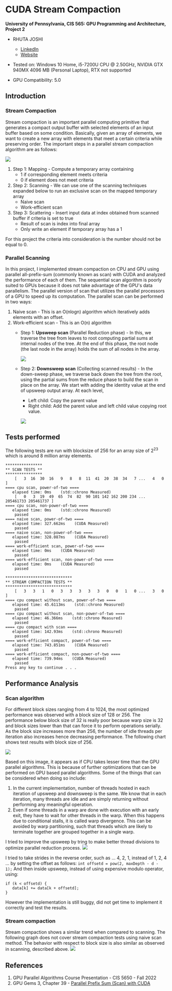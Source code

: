 CUDA Stream Compaction
======================

**University of Pennsylvania, CIS 565: GPU Programming and Architecture, Project 2**

* RHUTA JOSHI
  * [LinkedIn](https://www.linkedin.com/in/rcj9719/)
  * [Website](https://sites.google.com/view/rhuta-joshi)

* Tested on: Windows 10 Home, i5-7200U CPU @ 2.50GHz, NVIDIA GTX 940MX 4096 MB (Personal Laptop), RTX not supported
* GPU Compatibility: 5.0

Introduction
---

### Stream Compaction

Stream compaction is an important parallel computing primitive that generates a compact output buffer with selected elements of an input buffer based on some condition. Basically, given an array of elements, we want to create a new array with elements that meet a certain criteria while preserving order.
The important steps in a parallel stream compaction algorithm are as follows:

![](img/stream-compaction.jpg)

1. Step 1: Mapping - Compute a temporary array containing
    - 1 if corresponding element meets criteria
    - 0 if element does not meet criteria
2. Step 2: Scanning - We can use one of the scanning techniques expanded below to run an exclusive scan on the mapped temporary array
    - Naive scan
    - Work-efficient scan
3. Step 3: Scattering - Insert input data at index obtained from scanned buffer if criteria is set to true
    - Result of scan is index into final array
    - Only write an element if temporary array has a 1

For this project the criteria into consideration is the number should not be equal to 0.

### Parallel Scanning

In this project, I implemented stream compaction on CPU and GPU using parallel all-prefix-sum (commonly known as scan) with CUDA and analyzed the performance of each of them. The sequential scan algorithm is poorly suited to GPUs because it does not take advantage of the GPU's data parallelism. The parallel version of scan that utilizes the parallel processors of a GPU to speed up its computation. The parallel scan can be performed in two ways:

1. Naive scan - This is an O(nlogn) algorithm which iteratively adds elements with an offset.
2. Work-efficient scan - This is an O(n) algorithm
    - Step 1: **Upsweep scan** (Parallel Reduction phase) - In this, we traverse the tree from leaves to root computing partial sums at internal nodes of the tree. At the end of this phase, the root node (the last node in the array) holds the sum of all nodes in the array.

        ![](img/upsweep.jpg)

    - Step 2: **Downsweep scan** (Collecting scanned results) - In the down-sweep phase, we traverse back down the tree from the root, using the partial sums from the reduce phase to build the scan in place on the array. We start with adding the identity value at the end of upsweep output array. At each level,
        - Left child: Copy the parent value
        - Right child: Add the parent value and left child value copying  root value.

        ![](img/downsweep.jpg)


Tests performed
---
The following tests are run with blocksize of 256 for an array size of 2<sup>23</sup> which is around 8 million array elements.
```
****************
** SCAN TESTS **
****************
    [   3  16  30  16   9   8   8  11  41  20  38  34   7 ...   4   0 ]
==== cpu scan, power-of-two ====
   elapsed time: 0ms    (std::chrono Measured)
    [   0   3  19  49  65  74  82  90 101 142 162 200 234 ... 205461733 205461737 ]
==== cpu scan, non-power-of-two ====
   elapsed time: 0ms    (std::chrono Measured)
    passed
==== naive scan, power-of-two ====
   elapsed time: 327.662ms    (CUDA Measured)
    passed
==== naive scan, non-power-of-two ====
   elapsed time: 328.087ms    (CUDA Measured)
    passed
==== work-efficient scan, power-of-two ====
   elapsed time: 0ms    (CUDA Measured)
    passed
==== work-efficient scan, non-power-of-two ====
   elapsed time: 0ms    (CUDA Measured)
    passed

*****************************
** STREAM COMPACTION TESTS **
*****************************
    [   3   3   1   0   3   3   3   3   3   0   0   1   0 ...   3   0 ]
==== cpu compact without scan, power-of-two ====
   elapsed time: 45.6113ms    (std::chrono Measured)
    passed
==== cpu compact without scan, non-power-of-two ====
   elapsed time: 46.366ms    (std::chrono Measured)
    passed
==== cpu compact with scan ====
   elapsed time: 142.93ms    (std::chrono Measured)
    passed
==== work-efficient compact, power-of-two ====
   elapsed time: 743.851ms    (CUDA Measured)
    passed
==== work-efficient compact, non-power-of-two ====
   elapsed time: 739.94ms    (CUDA Measured)
    passed
Press any key to continue . . .
```

Performance Analysis
---
### Scan algorithm

For different block sizes ranging from 4 to 1024, the most optimized performance was observed with a block size of 128 or 256. The performance below block size of 32 is really poor because warp size is 32 and block sizes lower than that can force it to perform operations serially. As the block size increases more than 256, the number of idle threads per iteration also increases hence decreasing performance. The following chart shows test results with block size of 256.

![](img/parallel_scan_performance_analysis.png)

Based on this image, it appears as if CPU takes lesser time than the GPU parallel algorithms. This is because of further optimizations that can be performed on GPU based parallel algorithms. Some of the things that can be considered when doing so include:
1. In the current implementation, number of threads hosted in each iteration of upsweep and downsweep is the same. We know that in each iteration, many threads are idle and are simply returning without performing any meaningful operation.
2. Even if some threads in a warp are done with execution with an early exit, they have to wait for other threads in the warp. When this happens due to conditional stalls, it is called warp divergence. This can be avoided by warp partitioning, such that threads which are likely to terminate together are grouped together in a single warp.

I tried to improve the upsweep by tring to make better thread divisions to optimize parallel reduction process.
![](img/upsweep_optimization.jpg)

I tried to take strides in the reverse order, such as ... 4, 2, 1, instead of 1, 2, 4 ... by setting the offset as follows:
```int offsetd = pow(2, maxDepth - d - 1);```
And then inside upsweep, instead of using expensive modulo operator, using:
```
if (k < offsetd) {
   data[k] += data[k + offsetd];
}
```
However the implementation is still buggy, did not get time to implement it correctly and test the results.

### Stream compaction

Stream compaction shows a similar trend when compared to scanning. The following graph does not cover stream compaction tests using naive scan method. The behavior with respect to block size is also similar as observed in scanning, described above. 
![](img/stream_compaction_analysis.png)

References
---
1. GPU Parallel Algorithms Course Presentation - CIS 5650 - Fall 2022
2. GPU Gems 3, Chapter 39 - [Parallel Prefix Sum (Scan) with CUDA](https://developer.nvidia.com/gpugems/GPUGems3/gpugems3_ch39.html)
